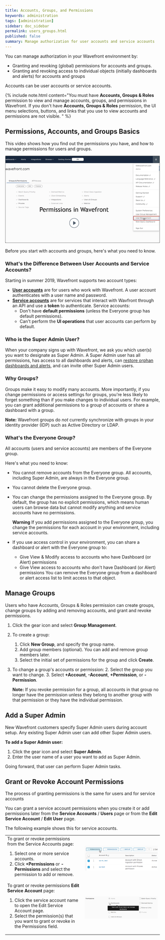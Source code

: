 ```yaml
---
title: Accounts, Groups, and Permissions
keywords: administration
tags: [administration]
sidebar: doc_sidebar
permalink: users_groups.html
published: false
summary: Manage authorization for user accounts and service accounts
---
```


You can manage authorization in your Wavefront environment by:
* Granting and revoking (global) permissions for accounts and groups.
* Granting and revoking access to individual objects (initially dashboards and alerts) for accounts and groups

Accounts can be user accounts or service accounts.

{% include note.html content="You must have **Accounts, Groups & Roles** permission to view and manage accounts, groups, and permissions in Wavefront. If you don't have **Accounts, Groups & Roles** permission, the UI menu selections, buttons, and links that you use to view accounts and permissions are not visible. " %}

## Permissions, Accounts, and Groups Basics

This video shows how you find out the permissions you have, and how to manage permissions for users and groups.

<p><a href="https://youtu.be/kQ-w-DyjW5M"><img src="/images/v_permissions_2019.png" style="width: 700px;" alt="permissions for users and groups"/></a>
</p>

Before you start with accounts and groups, here's what you need to know.

### What's the Difference Between User Accounts and Service Accounts?

Starting in summer 2019, Wavefront supports two account types:
* **[User accounts](user_accounts.html)** are for  users who work with Wavefront. A user account authenticates with a user name and password.
* **[Service accounts](service_accounts.html)** are for services that interact with Wavfront through an API and use a **token** to authenticate. Service accounts:
  - Don't have **default permissions** (unless the Everyone group has default permissions).
  - Can't perform the **UI operations** that user accounts can perform by default.


### Who is the Super Admin User?

When your company signs up with Wavefront, we ask you which user(s) you want to designate as Super Admin. A Super Admin user has all permissions, has access to all dashboards and alerts, can [restore orphan dashboards and alerts](access.html#making-orphan-dashboards-visible), and can invite other Super Admin users.

### Why Groups?

Groups make it easy to modify many accounts. More importantly, if you change permissions or access settings for groups, you're less likely to forget something than if you make changes to individual users. For example, you can grant additional permissions to a group of accounts or share a dashboard with a group.

**Note:** Wavefront groups do *not* currently synchronize with groups in your identity provider (IDP) such as Active Directory or LDAP.

### What's the Everyone Group?

All accounts (users and service accounts) are members of the Everyone group.

Here's what you need to know:

* You cannot remove accounts from the Everyone group. All accounts, including Super Admin, are always in the Everyone group.
* You cannot delete the Everyone group.
* You can change the permissions assigned to the Everyone group. By default, the group has no explicit permissions, which means human users can browse data but cannot modify anything and service accounts have no permissions.

  **Warning** If you add permissions assigned to the Everyone group, you change the permissions for each account in your environment, including service accounts.
* If you use access control in your environment, you can share a dashboard or alert with the Everyone group to:
  - Give View & Modify access to accounts who have Dashboard (or Alert) permissions
  - Give View access to accounts who don't have Dashboard (or Alert) permissions
  You can remove the Everyone group from a dashboard or alert access list to limit access to that object.


## Manage Groups

Users who have Accounts, Groups & Roles permission can create groups, change groups by adding and removing accounts, and grant and revoke permissions.

1. Click the gear icon and select **Group Management**.
2. To create a group:
   1. Click **New Group**, and specify the group name.
   2. Add group members (optional). You can add and remove group members later.
   3. Select the initial set of permissions for the group and click **Create**.
3. To change a group's accounts or permission:
   2. Select the group you want to change.
   3. Select **+Account**, **-Account**, **+Permission**, or **-Permission**.

   **Note:** If you revoke permission for a group, all accounts in that group no longer have the permission unless they belong to another group with that permission or they have the individual permission.


## Add a Super Admin

New Wavefront customers specify Super Admin users during account setup. Any existing Super Admin user can add other Super Admin users.

**To add a Super Admin user:**

1. Click the gear icon and select **Super Admin**.
2. Enter the user name of a user you want to add as Super Admin.

Going forward, that user can perform Super Admin tasks.

## Grant or Revoke Account Permissions

The process of granting permissions is the same for users and for service accounts

You can grant a service account permissions when you create it or add permissions later from the **Service Accounts** / **Users** page or from the **Edit Service Account** / **Edit User** page.

The following example shows this for service accounts.

<table style="width: 100%;">
<tbody>
<tr>
<td width="50%">
To grant or revoke permissions from the Service Accounts page:
<ol><li>Select one or more service accounts. </li>
<li>Click <strong>+Permissions</strong> or <strong>-Permissions</strong> and select the permission to add or remove.</li>
</ol></td>
<td width="50%"><img src="/images/sa_add_permission_global.png" alt="globally add or remove service account permissions"/></td>
</tr>
<tr>
<td width="50%">
To grant or revoke permissions <strong>Edit Service Account</strong> page:
<ol><li>Click the service account name to open the Edit Service Account page. </li>
<li>Select the permission(s) that you want to grant or revoke in the Permissions field.</li>
</ol></td>
<td width="50%"><img src="/images/sa_add_permission_single.png" alt="add or remove service account permissions"/></td>
</tr>

</tbody>
</table>
